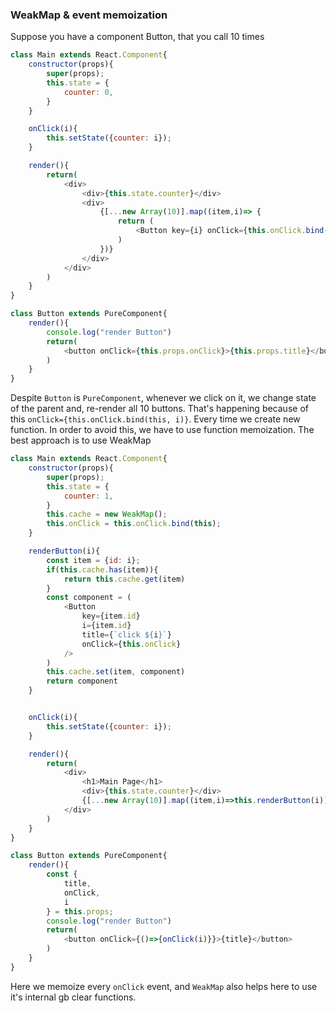 ### WeakMap & event memoization

Suppose you have a component Button, that you call 10 times
```javascript
class Main extends React.Component{
    constructor(props){
        super(props);
        this.state = {
            counter: 0,
        }
    }

    onClick(i){
        this.setState({counter: i});
    }

    render(){
        return(
            <div>
                <div>{this.state.counter}</div>
                <div>
                    {[...new Array(10)].map((item,i)=> {
                        return (
                            <Button key={i} onClick={this.onClick.bind(this, i)} title={`click ${i}`}/>
                        )
                    })}
                </div>
            </div>
        )
    }
}

class Button extends PureComponent{
    render(){
        console.log("render Button")
        return(
            <button onClick={this.props.onClick}>{this.props.title}</button>
        )
    }
}
```
Despite ```Button``` is ```PureComponent```, whenever we click on it, we change state of the parent and, re-render all 10 buttons. That's happening because of this
```onClick={this.onClick.bind(this, i)}```. Every time we create new function. In order to avoid this, we have to use function memoization. The best approach is to use
WeakMap
```javascript
class Main extends React.Component{
    constructor(props){
        super(props);
        this.state = {
            counter: 1,
        }
        this.cache = new WeakMap();
        this.onClick = this.onClick.bind(this);
    }

    renderButton(i){
        const item = {id: i};
        if(this.cache.has(item)){
            return this.cache.get(item)
        }
        const component = (
            <Button
                key={item.id}
                i={item.id}
                title={`click ${i}`}
                onClick={this.onClick}
            />
        )
        this.cache.set(item, component)
        return component
    }


    onClick(i){
        this.setState({counter: i});
    }

    render(){
        return(
            <div>
                <h1>Main Page</h1>
                <div>{this.state.counter}</div>
                {[...new Array(10)].map((item,i)=>this.renderButton(i))}
            </div>
        )
    }
}

class Button extends PureComponent{
    render(){
        const {
            title,
            onClick,
            i
        } = this.props;
        console.log("render Button")
        return(
            <button onClick={()=>{onClick(i)}}>{title}</button>
        )
    }
}
```
Here we memoize every ```onClick``` event, and ```WeakMap``` also helps here to use it's internal gb clear functions.